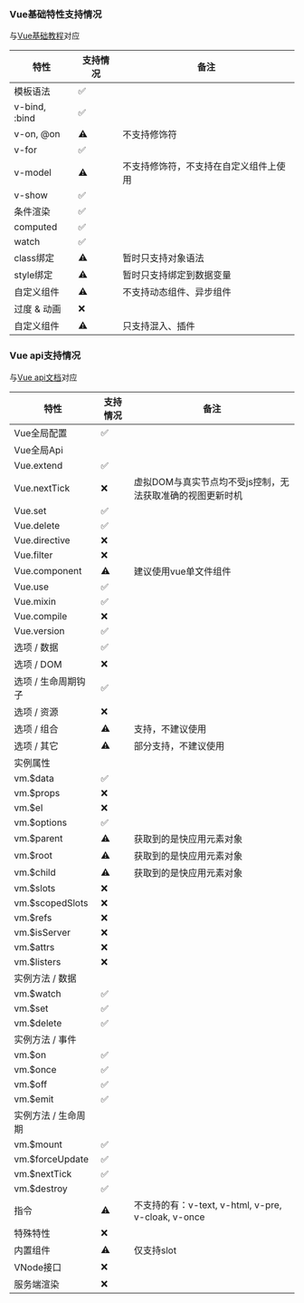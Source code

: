 ### Vue基础特性支持情况
与[Vue基础教程](https://cn.vuejs.org/v2/guide/)对应  

| 特性 | 支持情况 | 备注 |
|-----|-----|-----|
| 模板语法 | ✅ |  |
| v-bind, :bind | ✅ |  |
| v-on, @on | ⚠️ | 不支持修饰符 |
| v-for | ✅ |  |
| v-model | ⚠️ | 不支持修饰符，不支持在自定义组件上使用 |
| v-show | ✅ |  |
| 条件渲染 | ✅ |  |
| computed | ✅ |  |
| watch | ✅ |  |
| class绑定 | ️️️️⚠️ | 暂时只支持对象语法 |
| style绑定 | ⚠️ | 暂时只支持绑定到数据变量 |
| 自定义组件 | ️⚠️ | 不支持动态组件、异步组件 |  
| 过度 & 动画 | ❌ |  |
| 自定义组件 | ️⚠️ | 只支持混入、插件 |

### Vue api支持情况  
与[Vue api文档](https://cn.vuejs.org/v2/api)对应  
  
| 特性 | 支持情况 | 备注 |
|-----|-----|-----|
| Vue全局配置 | ✅ |  |
| Vue全局Api |  |  |
| Vue.extend | ✅ |  |
| Vue.nextTick | ❌ | 虚拟DOM与真实节点均不受js控制，无法获取准确的视图更新时机 |
| Vue.set | ✅ |  |
| Vue.delete | ✅ |  |
| Vue.directive | ❌ |  |
| Vue.filter | ❌ |  |
| Vue.component | ️️️️️️️️️️️️️⚠️ | 建议使用vue单文件组件 |
| Vue.use | ✅ |  |
| Vue.mixin | ✅ |  |
| Vue.compile | ❌ |  |
| Vue.version | ✅ |  |
| 选项 / 数据 | ️️️️️️️️️️️️️️️✅ | |
| 选项 / DOM | ❌ |  |
| 选项 / 生命周期钩子 | ✅ |  |
| 选项 / 资源 | ❌ |  |
| 选项 / 组合 | ️️️️️️️️️️️️️️️⚠️ | 支持，不建议使用 |
| 选项 / 其它 | ⚠️ | 部分支持，不建议使用 |
| 实例属性 |  |  |
| vm.$data | ✅ |  |
| vm.$props | ❌ |  |
| vm.$el | ❌ |  |
| vm.$options | ✅ |  |
| vm.$parent | ️️⚠️ | 获取到的是快应用元素对象 |
| vm.$root | ⚠️ | 获取到的是快应用元素对象 |
| vm.$child | ⚠️ | 获取到的是快应用元素对象 |
| vm.$slots | ❌ |  |
| vm.$scopedSlots | ❌ |  |
| vm.$refs | ❌ |  |
| vm.$isServer | ❌ |  |
| vm.$attrs | ❌ |  |
| vm.$listers | ❌ |  |
| 实例方法 / 数据 |  |  | 
| vm.$watch | ✅ |  |
| vm.$set | ✅ |  |
| vm.$delete | ✅ |  |
| 实例方法 / 事件 |  |  |
| vm.$on | ✅ |  |
| vm.$once | ✅ |  |
| vm.$off | ✅ |  |
| vm.$emit | ✅ |  |
| 实例方法 / 生命周期 |  |  | 
| vm.$mount | ✅ |  |
| vm.$forceUpdate | ✅ |  |
| vm.$nextTick | ✅ |  |
| vm.$destroy | ✅ |  |
| 指令 | ️️⚠️ | 不支持的有：v-text, v-html, v-pre, v-cloak, v-once |
| 特殊特性 | ❌ |  |
| 内置组件 | ️️️️⚠️ | 仅支持slot |
| VNode接口 | ❌ |  |
| 服务端渲染 | ❌ |  |  
